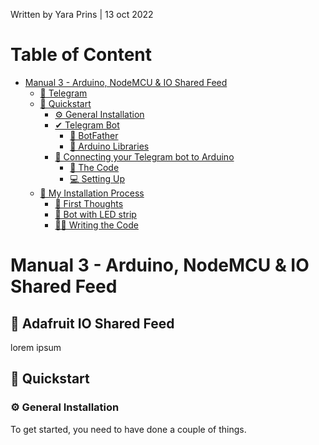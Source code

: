 Written by Yara Prins | 13 oct 2022

# Table of Content

* [Manual 3 - Arduino, NodeMCU & IO Shared Feed]()
  * [📱 Telegram]()
  * [📔 Quickstart]()
  	* [⚙ General Installation]()
  	* [✔ Telegram Bot]()
  		* [🤖 BotFather]()
  		* [🏫 Arduino Libraries]()
  	* [🔌 Connecting your Telegram bot to Arduino]()
  		* [💾 The Code]()
  		* [💻 Setting Up]()
  * [🙋 My Installation Process]()
  	* [💭 First Thoughts]()
  	* [🔌 Bot with LED strip]()
  	* [👨‍💻 Writing the Code]()

# Manual 3 - Arduino, NodeMCU & IO Shared Feed

## 📱 Adafruit IO Shared Feed
lorem ipsum

## 📔 Quickstart

### ⚙ General Installation
To get started, you need to have done a couple of things.
